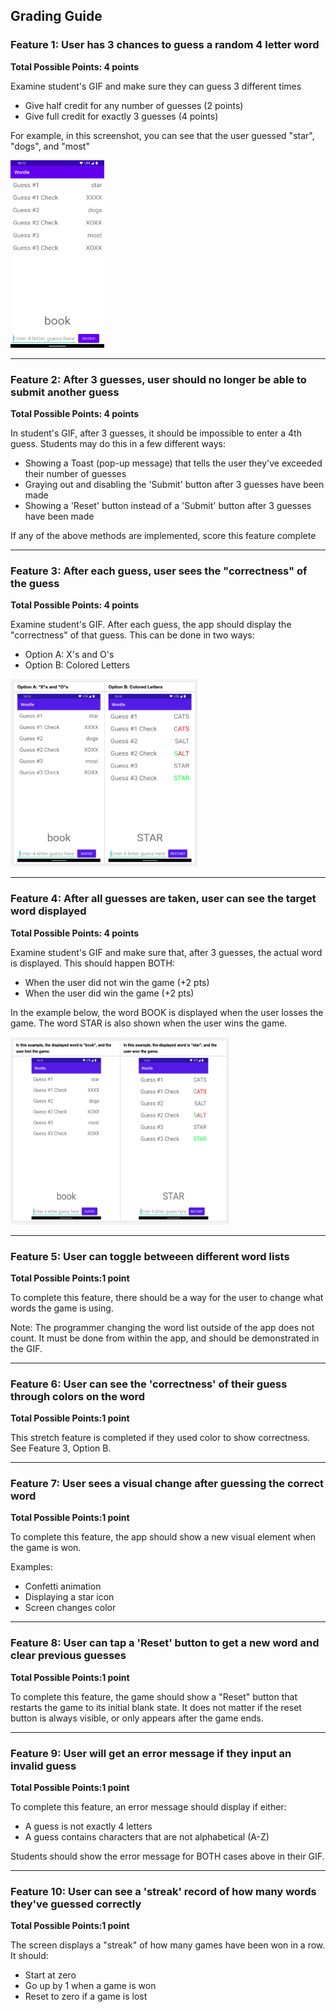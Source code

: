 ## Grading Guide

### Feature 1: User has 3 chances to guess a random 4 letter word
**Total Possible Points: 4 points**

Examine student's GIF and make sure they can guess 3 different times

* Give half credit for any number of guesses (2 points)
* Give full credit for exactly 3 guesses (4 points)

For example, in this screenshot, you can see that the user guessed "star", "dogs", and "most"

<img src = "https://github.com/AlynMing/grader-hiring-task/blob/main/task-2/android/res/Wordle1.png" width="150" height="300">

-----

### Feature 2: After 3 guesses, user should no longer be able to submit another guess
**Total Possible Points: 4 points**

In student's GIF, after 3 guesses, it should be impossible to enter a 4th guess. Students may do this in a few different ways:

* Showing a Toast (pop-up message) that tells the user they've exceeded their number of guesses
* Graying out and disabling the 'Submit' button after 3 guesses have been made
* Showing a 'Reset' button instead of a 'Submit' button after 3 guesses have been made

If any of the above methods are implemented, score this feature complete  

----

### Feature 3: After each guess, user sees the "correctness" of the guess
**Total Possible Points: 4 points**

Examine student's GIF. After each guess, the app should display the "correctness" of that guess. This can be done in two ways:

* Option A: X's and O's
* Option B: Colored Letters

<img src = "https://github.com/AlynMing/grader-hiring-task/blob/main/task-2/android/res/Wordle2.png" width="300" height="300">

----

### Feature 4: After all guesses are taken, user can see the target word displayed
**Total Possible Points: 4 points**

Examine student's GIF and make sure that, after 3 guesses, the actual word is displayed. This should happen BOTH:

* When the user did not win the game (+2 pts)
* When the user did win the game (+2 pts)

In the example below, the word BOOK is displayed when the user losses the game. The word STAR is also shown when the user wins the game.

<img src = "https://github.com/AlynMing/grader-hiring-task/blob/main/task-2/android/res/Wordle3.png" width="350" height="300">


----
### Feature 5: User can toggle betweeen different word lists
**Total Possible Points:1 point**

To complete this feature, there should be a way for the user to change what words the game is using.</p>
Note: The programmer changing the word list outside of the app does not count. It must be done from within the app, and should be demonstrated in the GIF.</p>

---
### Feature 6: User can see the 'correctness' of their guess through colors on the word
**Total Possible Points:1 point**

This stretch feature is completed if they used color to show correctness. See Feature 3, Option B.

---
### Feature 7: User sees a visual change after guessing the correct word
**Total Possible Points:1 point**

To complete this feature, the app should show a new visual element when the game is won.

Examples:

* Confetti animation
* Displaying a star icon
* Screen changes color

----
### Feature 8: User can tap a 'Reset' button to get a new word and clear previous guesses
**Total Possible Points:1 point**

To complete this feature, the game should show a "Reset" button that restarts the game to its initial blank state. It does not matter if the reset button is always visible, or only appears after the game ends.

----
### Feature 9: User will get an error message if they input an invalid guess
**Total Possible Points:1 point**

To complete this feature, an error message should display if either:

* A guess is not exactly 4 letters
* A guess contains characters that are not alphabetical (A-Z)
  
Students should show the error message for BOTH cases above in their GIF.

--- 
### Feature 10: User can see a 'streak' record of how many words they've guessed correctly
**Total Possible Points:1 point**

The screen displays a "streak" of how many games have been won in a row. It should:
* Start at zero
* Go up by 1 when a game is won
* Reset to zero if a game is lost







